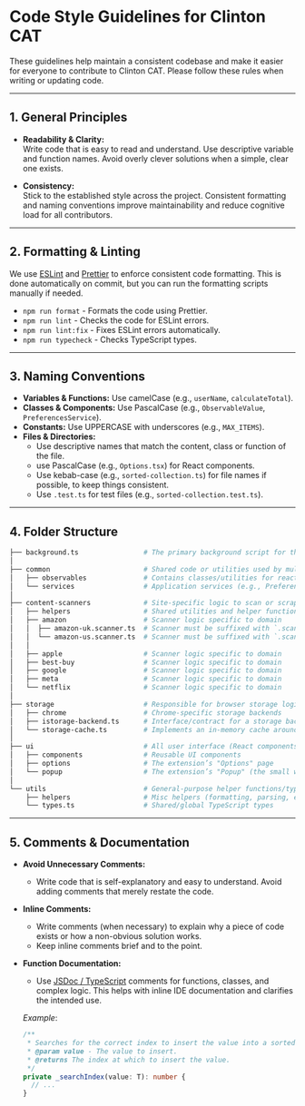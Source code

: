 # Code Style Guidelines for Clinton CAT

These guidelines help maintain a consistent codebase and make it easier for everyone to contribute to Clinton CAT. Please follow these rules when writing or updating code.

---

## 1. General Principles

- **Readability & Clarity:**  
  Write code that is easy to read and understand. Use descriptive variable and function names. Avoid overly clever solutions when a simple, clear one exists.

- **Consistency:**  
  Stick to the established style across the project. Consistent formatting and naming conventions improve maintainability and reduce cognitive load for all contributors.

---

## 2. Formatting & Linting

We use [ESLint](https://eslint.org/) and [Prettier](https://prettier.io/) to enforce consistent code formatting. This is done automatically on commit, but you can run the formatting scripts manually if needed.
- `npm run format` - Formats the code using Prettier.
- `npm run lint` - Checks the code for ESLint errors.
- `npm run lint:fix` - Fixes ESLint errors automatically.
- `npm run typecheck` - Checks TypeScript types.

---

## 3. Naming Conventions

- **Variables & Functions:** Use camelCase (e.g., `userName`, `calculateTotal`).
- **Classes & Components:** Use PascalCase (e.g., `ObservableValue`, `PreferencesService`).
- **Constants:** Use UPPERCASE with underscores (e.g., `MAX_ITEMS`).
- **Files & Directories:**
    - Use descriptive names that match the content, class or function of the file.
    - use PascalCase (e.g., `Options.tsx`) for React components.
    - Use kebab-case (e.g., `sorted-collection.ts`) for file names if possible, to keep things consistent.
    - Use `.test.ts` for test files (e.g., `sorted-collection.test.ts`).

---

## 4. Folder Structure

```sh
├── background.ts                # The primary background script for the browser extension
│
├── common                       # Shared code or utilities used by multiple parts of the extension
│   ├── observables              # Contains classes/utilities for reactive "observable" logic
│   └── services                 # Application services (e.g., Preferences, network helpers)
│
├── content-scanners             # Site-specific logic to scan or scrape data from these domains
│   ├── helpers                  # Shared utilities and helper functions for content scanners
│   ├── amazon                   # Scanner logic specific to domain
│   │  ├── amazon-uk.scanner.ts  # Scanner must be suffixed with `.scanner.ts` to be picked up
│   │  └── amazon-us.scanner.ts  # Scanner must be suffixed with `.scanner.ts` to be picked up
│   │
│   ├── apple                    # Scanner logic specific to domain
│   ├── best-buy                 # Scanner logic specific to domain
│   ├── google                   # Scanner logic specific to domain
│   ├── meta                     # Scanner logic specific to domain
│   └── netflix                  # Scanner logic specific to domain
│
├── storage                      # Responsible for browser storage logic (local, sync, cache, etc.)
│   ├── chrome                   # Chrome-specific storage backends
│   ├── istorage-backend.ts      # Interface/contract for a storage backend
│   └── storage-cache.ts         # Implements an in-memory cache around browser storage
│
├── ui                           # All user interface (React components, pages, popups, etc.)
│   ├── components               # Reusable UI components
│   ├── options                  # The extension’s "Options" page
│   └── popup                    # The extension’s "Popup" (the small window on toolbar click)
│
└── utils                        # General-purpose helper functions/types
    ├── helpers                  # Misc helpers (formatting, parsing, etc.)
    └── types.ts                 # Shared/global TypeScript types
```

---

## 5. Comments & Documentation

- **Avoid Unnecessary Comments:**
    - Write code that is self-explanatory and easy to understand. Avoid adding comments that merely restate the code.

- **Inline Comments:**
    - Write comments (when necessary) to explain why a piece of code exists or how a non-obvious solution works.
    - Keep inline comments brief and to the point.

- **Function Documentation:**
    - Use [JSDoc / TypeScript](https://www.typescriptlang.org/docs/handbook/jsdoc-supported-types.html) comments for functions, classes, and complex logic. This helps with inline IDE documentation and clarifies the intended use.

  *Example*:
  ```ts
  /**
   * Searches for the correct index to insert the value into a sorted array.
   * @param value - The value to insert.
   * @returns The index at which to insert the value.
   */
  private _searchIndex(value: T): number {
    // ...
  }
  ```
